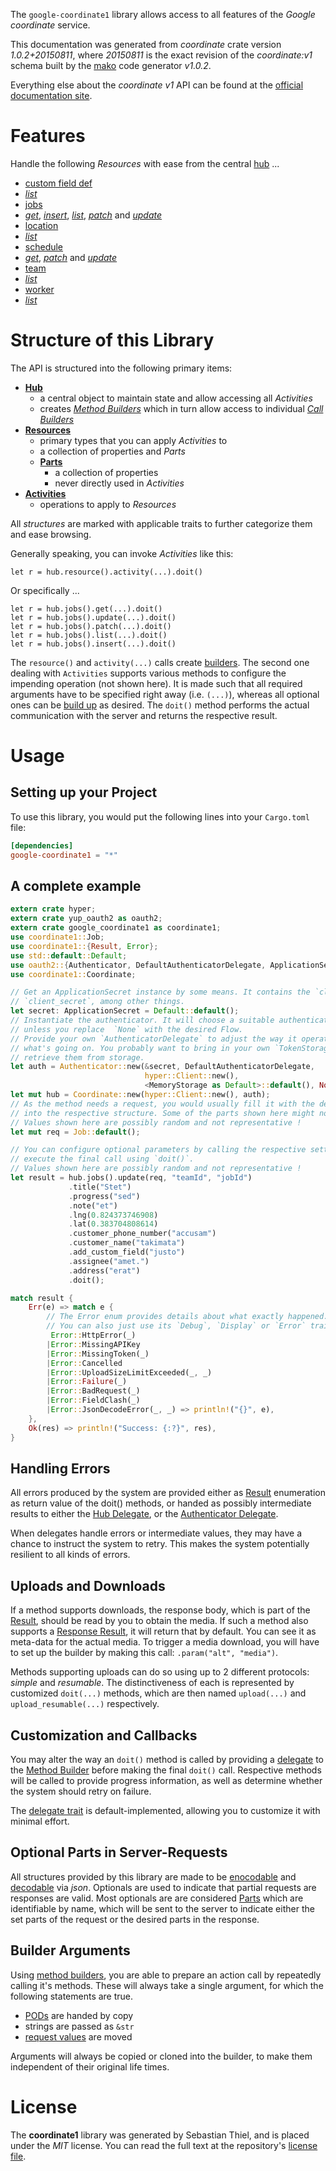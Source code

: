 <!---
DO NOT EDIT !
This file was generated automatically from 'src/mako/api/README.md.mako'
DO NOT EDIT !
-->
The `google-coordinate1` library allows access to all features of the *Google coordinate* service.

This documentation was generated from *coordinate* crate version *1.0.2+20150811*, where *20150811* is the exact revision of the *coordinate:v1* schema built by the [mako](http://www.makotemplates.org/) code generator *v1.0.2*.

Everything else about the *coordinate* *v1* API can be found at the
[official documentation site](https://developers.google.com/coordinate/).
# Features

Handle the following *Resources* with ease from the central [hub](https://docs.rs/google-coordinate1/1.0.2+20150811/google_coordinate1/struct.Coordinate.html) ... 

* [custom field def](https://docs.rs/google-coordinate1/1.0.2+20150811/google_coordinate1/struct.CustomFieldDef.html)
 * [*list*](https://docs.rs/google-coordinate1/1.0.2+20150811/google_coordinate1/struct.CustomFieldDefListCall.html)
* [jobs](https://docs.rs/google-coordinate1/1.0.2+20150811/google_coordinate1/struct.Job.html)
 * [*get*](https://docs.rs/google-coordinate1/1.0.2+20150811/google_coordinate1/struct.JobGetCall.html), [*insert*](https://docs.rs/google-coordinate1/1.0.2+20150811/google_coordinate1/struct.JobInsertCall.html), [*list*](https://docs.rs/google-coordinate1/1.0.2+20150811/google_coordinate1/struct.JobListCall.html), [*patch*](https://docs.rs/google-coordinate1/1.0.2+20150811/google_coordinate1/struct.JobPatchCall.html) and [*update*](https://docs.rs/google-coordinate1/1.0.2+20150811/google_coordinate1/struct.JobUpdateCall.html)
* [location](https://docs.rs/google-coordinate1/1.0.2+20150811/google_coordinate1/struct.Location.html)
 * [*list*](https://docs.rs/google-coordinate1/1.0.2+20150811/google_coordinate1/struct.LocationListCall.html)
* [schedule](https://docs.rs/google-coordinate1/1.0.2+20150811/google_coordinate1/struct.Schedule.html)
 * [*get*](https://docs.rs/google-coordinate1/1.0.2+20150811/google_coordinate1/struct.ScheduleGetCall.html), [*patch*](https://docs.rs/google-coordinate1/1.0.2+20150811/google_coordinate1/struct.SchedulePatchCall.html) and [*update*](https://docs.rs/google-coordinate1/1.0.2+20150811/google_coordinate1/struct.ScheduleUpdateCall.html)
* [team](https://docs.rs/google-coordinate1/1.0.2+20150811/google_coordinate1/struct.Team.html)
 * [*list*](https://docs.rs/google-coordinate1/1.0.2+20150811/google_coordinate1/struct.TeamListCall.html)
* [worker](https://docs.rs/google-coordinate1/1.0.2+20150811/google_coordinate1/struct.Worker.html)
 * [*list*](https://docs.rs/google-coordinate1/1.0.2+20150811/google_coordinate1/struct.WorkerListCall.html)




# Structure of this Library

The API is structured into the following primary items:

* **[Hub](https://docs.rs/google-coordinate1/1.0.2+20150811/google_coordinate1/struct.Coordinate.html)**
    * a central object to maintain state and allow accessing all *Activities*
    * creates [*Method Builders*](https://docs.rs/google-coordinate1/1.0.2+20150811/google_coordinate1/trait.MethodsBuilder.html) which in turn
      allow access to individual [*Call Builders*](https://docs.rs/google-coordinate1/1.0.2+20150811/google_coordinate1/trait.CallBuilder.html)
* **[Resources](https://docs.rs/google-coordinate1/1.0.2+20150811/google_coordinate1/trait.Resource.html)**
    * primary types that you can apply *Activities* to
    * a collection of properties and *Parts*
    * **[Parts](https://docs.rs/google-coordinate1/1.0.2+20150811/google_coordinate1/trait.Part.html)**
        * a collection of properties
        * never directly used in *Activities*
* **[Activities](https://docs.rs/google-coordinate1/1.0.2+20150811/google_coordinate1/trait.CallBuilder.html)**
    * operations to apply to *Resources*

All *structures* are marked with applicable traits to further categorize them and ease browsing.

Generally speaking, you can invoke *Activities* like this:

```Rust,ignore
let r = hub.resource().activity(...).doit()
```

Or specifically ...

```ignore
let r = hub.jobs().get(...).doit()
let r = hub.jobs().update(...).doit()
let r = hub.jobs().patch(...).doit()
let r = hub.jobs().list(...).doit()
let r = hub.jobs().insert(...).doit()
```

The `resource()` and `activity(...)` calls create [builders][builder-pattern]. The second one dealing with `Activities` 
supports various methods to configure the impending operation (not shown here). It is made such that all required arguments have to be 
specified right away (i.e. `(...)`), whereas all optional ones can be [build up][builder-pattern] as desired.
The `doit()` method performs the actual communication with the server and returns the respective result.

# Usage

## Setting up your Project

To use this library, you would put the following lines into your `Cargo.toml` file:

```toml
[dependencies]
google-coordinate1 = "*"
```

## A complete example

```Rust
extern crate hyper;
extern crate yup_oauth2 as oauth2;
extern crate google_coordinate1 as coordinate1;
use coordinate1::Job;
use coordinate1::{Result, Error};
use std::default::Default;
use oauth2::{Authenticator, DefaultAuthenticatorDelegate, ApplicationSecret, MemoryStorage};
use coordinate1::Coordinate;

// Get an ApplicationSecret instance by some means. It contains the `client_id` and 
// `client_secret`, among other things.
let secret: ApplicationSecret = Default::default();
// Instantiate the authenticator. It will choose a suitable authentication flow for you, 
// unless you replace  `None` with the desired Flow.
// Provide your own `AuthenticatorDelegate` to adjust the way it operates and get feedback about 
// what's going on. You probably want to bring in your own `TokenStorage` to persist tokens and
// retrieve them from storage.
let auth = Authenticator::new(&secret, DefaultAuthenticatorDelegate,
                              hyper::Client::new(),
                              <MemoryStorage as Default>::default(), None);
let mut hub = Coordinate::new(hyper::Client::new(), auth);
// As the method needs a request, you would usually fill it with the desired information
// into the respective structure. Some of the parts shown here might not be applicable !
// Values shown here are possibly random and not representative !
let mut req = Job::default();

// You can configure optional parameters by calling the respective setters at will, and
// execute the final call using `doit()`.
// Values shown here are possibly random and not representative !
let result = hub.jobs().update(req, "teamId", "jobId")
             .title("Stet")
             .progress("sed")
             .note("et")
             .lng(0.824373746908)
             .lat(0.383704808614)
             .customer_phone_number("accusam")
             .customer_name("takimata")
             .add_custom_field("justo")
             .assignee("amet.")
             .address("erat")
             .doit();

match result {
    Err(e) => match e {
        // The Error enum provides details about what exactly happened.
        // You can also just use its `Debug`, `Display` or `Error` traits
         Error::HttpError(_)
        |Error::MissingAPIKey
        |Error::MissingToken(_)
        |Error::Cancelled
        |Error::UploadSizeLimitExceeded(_, _)
        |Error::Failure(_)
        |Error::BadRequest(_)
        |Error::FieldClash(_)
        |Error::JsonDecodeError(_, _) => println!("{}", e),
    },
    Ok(res) => println!("Success: {:?}", res),
}

```
## Handling Errors

All errors produced by the system are provided either as [Result](https://docs.rs/google-coordinate1/1.0.2+20150811/google_coordinate1/enum.Result.html) enumeration as return value of 
the doit() methods, or handed as possibly intermediate results to either the 
[Hub Delegate](https://docs.rs/google-coordinate1/1.0.2+20150811/google_coordinate1/trait.Delegate.html), or the [Authenticator Delegate](https://docs.rs/yup-oauth2/*/yup_oauth2/trait.AuthenticatorDelegate.html).

When delegates handle errors or intermediate values, they may have a chance to instruct the system to retry. This 
makes the system potentially resilient to all kinds of errors.

## Uploads and Downloads
If a method supports downloads, the response body, which is part of the [Result](https://docs.rs/google-coordinate1/1.0.2+20150811/google_coordinate1/enum.Result.html), should be
read by you to obtain the media.
If such a method also supports a [Response Result](https://docs.rs/google-coordinate1/1.0.2+20150811/google_coordinate1/trait.ResponseResult.html), it will return that by default.
You can see it as meta-data for the actual media. To trigger a media download, you will have to set up the builder by making
this call: `.param("alt", "media")`.

Methods supporting uploads can do so using up to 2 different protocols: 
*simple* and *resumable*. The distinctiveness of each is represented by customized 
`doit(...)` methods, which are then named `upload(...)` and `upload_resumable(...)` respectively.

## Customization and Callbacks

You may alter the way an `doit()` method is called by providing a [delegate](https://docs.rs/google-coordinate1/1.0.2+20150811/google_coordinate1/trait.Delegate.html) to the 
[Method Builder](https://docs.rs/google-coordinate1/1.0.2+20150811/google_coordinate1/trait.CallBuilder.html) before making the final `doit()` call. 
Respective methods will be called to provide progress information, as well as determine whether the system should 
retry on failure.

The [delegate trait](https://docs.rs/google-coordinate1/1.0.2+20150811/google_coordinate1/trait.Delegate.html) is default-implemented, allowing you to customize it with minimal effort.

## Optional Parts in Server-Requests

All structures provided by this library are made to be [enocodable](https://docs.rs/google-coordinate1/1.0.2+20150811/google_coordinate1/trait.RequestValue.html) and 
[decodable](https://docs.rs/google-coordinate1/1.0.2+20150811/google_coordinate1/trait.ResponseResult.html) via *json*. Optionals are used to indicate that partial requests are responses 
are valid.
Most optionals are are considered [Parts](https://docs.rs/google-coordinate1/1.0.2+20150811/google_coordinate1/trait.Part.html) which are identifiable by name, which will be sent to 
the server to indicate either the set parts of the request or the desired parts in the response.

## Builder Arguments

Using [method builders](https://docs.rs/google-coordinate1/1.0.2+20150811/google_coordinate1/trait.CallBuilder.html), you are able to prepare an action call by repeatedly calling it's methods.
These will always take a single argument, for which the following statements are true.

* [PODs][wiki-pod] are handed by copy
* strings are passed as `&str`
* [request values](https://docs.rs/google-coordinate1/1.0.2+20150811/google_coordinate1/trait.RequestValue.html) are moved

Arguments will always be copied or cloned into the builder, to make them independent of their original life times.

[wiki-pod]: http://en.wikipedia.org/wiki/Plain_old_data_structure
[builder-pattern]: http://en.wikipedia.org/wiki/Builder_pattern
[google-go-api]: https://github.com/google/google-api-go-client

# License
The **coordinate1** library was generated by Sebastian Thiel, and is placed 
under the *MIT* license.
You can read the full text at the repository's [license file][repo-license].

[repo-license]: https://github.com/Byron/google-apis-rsblob/master/LICENSE.md
